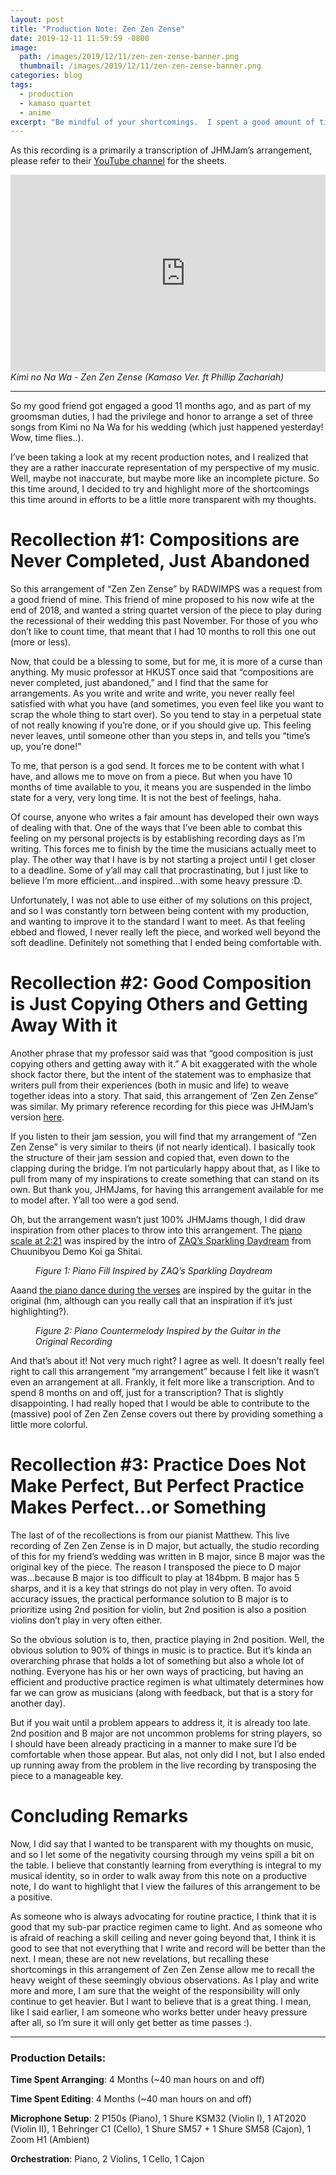 ```yaml
---
layout: post
title: "Production Note: Zen Zen Zense"
date: 2019-12-11 11:59:59 -0800
image: 
  path: /images/2019/12/11/zen-zen-zense-banner.png
  thumbnail: /images/2019/12/11/zen-zen-zense-banner.png
categories: blog
tags:
  - production
  - kamaso quartet
  - anime
excerpt: "Be mindful of your shortcomings.  I spent a good amount of time on the production of RADWIMPS’ “Zen Zen Zense,” and I wasn’t quite satisfied with the result in the end.  To be transparent with my ups and downs, I recall three statements in this production note that I use to keep myself going in my musical journey."
---
```


As this recording is a primarily a transcription of JHMJam’s arrangement, please refer to their [YouTube channel](https://www.youtube.com/channel/UCNL7T_KVrZKypGloNwkFjHA) for the sheets.

<figure class="align-center" style="margin:0px;padding:0px;overflow:hidden">
    <div style="text-align: center;">
        <iframe
            width="560"
            height="315"
            src="https://www.youtube.com/embed/V87VHxL384Y"
            frameborder="0">
        </iframe>
    </div>
    <figcaption><i>Kimi no Na Wa - Zen Zen Zense (Kamaso Ver. ft Phillip Zachariah)</i></figcaption>
</figure>

<hr>

So my good friend got engaged a good 11 months ago, and as part of my groomsman duties, I had the privilege and honor to arrange a set of three songs from Kimi no Na Wa for his wedding (which just happened yesterday! Wow, time flies..).

I’ve been taking a look at my recent production notes, and I realized that they are a rather inaccurate representation of my perspective of my music.  Well, maybe not inaccurate, but maybe more like an incomplete picture.  So this time around, I decided to try and highlight more of the shortcomings this time around in efforts to be a little more transparent with my thoughts.

# Recollection #1: Compositions are Never Completed, Just Abandoned

So this arrangement of “Zen Zen Zense” by RADWIMPS was a request from a good friend of mine.  This friend of mine proposed to his now wife at the end of 2018, and wanted a string quartet version of the piece to play during the recessional of their wedding this past November.  For those of you who don’t like to count time, that meant that I had 10 months to roll this one out (more or less).

Now, that could be a blessing to some, but for me, it is more of a curse than anything.  My music professor at HKUST once said that “compositions are never completed, just abandoned,” and I find that the same for arrangements.  As you write and write and write, you never really feel satisfied with what you have (and sometimes, you even feel like you want to scrap the whole thing to start over).  So you tend to stay in a perpetual state of not really knowing if you’re done, or if you should give up.  This feeling never leaves, until someone other than you steps in, and tells you “time’s up, you’re done!”

To me, that person is a god send.  It forces me to be content with what I have, and allows me to move on from a piece.  But when you have 10 months of time available to you, it means you are suspended in the limbo state for a very, very long time.  It is not the best of feelings, haha.

Of course, anyone who writes a fair amount has developed their own ways of dealing with that.  One of the ways that I’ve been able to combat this feeling on my personal projects is by establishing recording days as I’m writing.  This forces me to finish by the time the musicians actually meet to play.  The other way that I have is by not starting a project until I get closer to a deadline.  Some of y’all may call that procrastinating, but I just like to believe I’m more efficient…and inspired…with some heavy pressure :D.

Unfortunately, I was not able to use either of my solutions on this project, and so I was constantly torn between being content with my production, and wanting to improve it to the standard I want to meet.  As that feeling ebbed and flowed, I never really left the piece, and worked well beyond the soft deadline.  Definitely not something that I ended being comfortable with.

# Recollection #2: Good Composition is Just Copying Others and Getting Away With it

Another phrase that my professor said was that “good composition is just copying others and getting away with it.”  A bit exaggerated with the whole shock factor there, but the intent of the statement was to emphasize that writers pull from their experiences (both in music and life) to weave together ideas into a story.  That said, this arrangement of ‘Zen Zen Zense” was similar.  My primary reference recording for this piece was JHMJam’s version [here](https://www.youtube.com/watch?v=onp7-rD2Va4).

If you listen to their jam session, you will find that my arrangement of “Zen Zen Zense” is very similar to theirs (if not nearly identical).  I basically took the structure of their jam session and copied that, even down to the clapping during the bridge.  I’m not particularly happy about that, as I like to pull from many of my inspirations to create something that can stand on its own.  But thank you, JHMJams, for having this arrangement available for me to model after.  Y’all too were a god send.

Oh, but the arrangement wasn’t just 100% JHMJams though, I did draw inspiration from other places to throw into this arrangement.  The [piano scale at 2:21](https://youtu.be/V87VHxL384Y?t=141) was inspired by the intro of [ZAQ’s Sparkling Daydream](https://www.youtube.com/watch?v=FIAtrsMkPyM) from Chuunibyou Demo Koi ga Shitai.

<figure class="align-center">
    <img src="/images/2019/12/11/figure-1-piano-fill-inspired-by-zaqs-sparkling-daydream.png" alt="">
    <figcaption><i>Figure 1: Piano Fill Inspired by ZAQ’s Sparkling Daydream</i></figcaption>
</figure>

Aaand [the piano dance during the verses](https://youtu.be/V87VHxL384Y?t=23) are inspired by the guitar in the original (hm, although can you really call that an inspiration if it’s just highlighting?).

<figure class="align-center">
    <img src="/images/2019/12/11/figure-2-piano-countermelody-inspired-by-the-guitar-in-the-original-recording.png" alt="">
    <figcaption><i>Figure 2: Piano Countermelody Inspired by the Guitar in the Original Recording</i></figcaption>
</figure>

And that’s about it!  Not very much right?  I agree as well.  It doesn’t really feel right to call this arrangement “my arrangement” because I felt like it wasn’t even an arrangement at all.  Frankly, it felt more like a transcription.  And to spend 8 months on and off, just for a transcription?  That is slightly disappointing.  I had really hoped that I would be able to contribute to the (massive) pool of Zen Zen Zense covers out there by providing something a little more colorful.

# Recollection #3: Practice Does Not Make Perfect, But Perfect Practice Makes Perfect...or Something

The last of of the recollections is from our pianist Matthew.  This live recording of Zen Zen Zense is in D major, but actually, the studio recording of this for my friend’s wedding was written in B major, since B major was the original key of the piece.  The reason I transposed the piece to D major was…because B major is too difficult to play at 184bpm.  B major has 5 sharps, and it is a key that strings do not play in very often.  To avoid accuracy issues, the practical performance solution to B major is to prioritize using 2nd position for violin, but 2nd position is also a position violins don’t play in very often either.

So the obvious solution is to, then, practice playing in 2nd position.  Well, the obvious solution to 90% of things in music is to practice.  But it’s kinda an overarching phrase that holds a lot of something but also a whole lot of nothing.  Everyone has his or her own ways of practicing, but having an efficient and productive practice regimen is what ultimately determines how far we can grow as musicians (along with feedback, but that is a story for another day).

But if you wait until a problem appears to address it, it is already too late.  2nd position and B major are not uncommon problems for string players, so I should have been already practicing in a manner to make sure I’d be comfortable when those appear.  But alas, not only did I not, but I also ended up running away from the problem in the live recording by transposing the piece to a manageable key.

# Concluding Remarks

Now, I did say that I wanted to be transparent with my thoughts on music, and so I let some of the negativity coursing through my veins spill a bit on the table.  I believe that constantly learning from everything is integral to my musical identity, so in order to walk away from this note on a productive note, I do want to highlight that I view the failures of this arrangement to be a positive.

As someone who is always advocating for routine practice, I think that it is good that my sub-par practice regimen came to light.  And as someone who is afraid of reaching a skill ceiling and never going beyond that, I think it is good to see that not everything that I write and record will be better than the next.  I mean, these are not new revelations, but recalling these shortcomings in this arrangement of Zen Zen Zense allow me to recall the heavy weight of these seemingly obvious observations.  As I play and write more and more, I am sure that the weight of the responsibility will only continue to get heavier.  But I want to believe that is a great thing.  I mean, like I said earlier, I am someone who works better under heavy pressure after all, so I’m sure it will only get better as time passes :).

<hr>

### Production Details:

**Time Spent Arranging**:  4 Months (~40 man hours on and off)

**Time Spent Editing**:  4 Months (~40 man hours on and off)

**Microphone Setup**:  2 P150s (Piano), 1 Shure KSM32 (Violin I), 1 AT2020 (Violin II), 1 Behringer C1 (Cello), 1 Shure SM57 + 1 Shure SM58 (Cajon), 1 Zoom H1 (Ambient)

**Orchestration**:  Piano, 2 Violins, 1 Cello, 1 Cajon